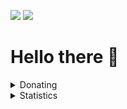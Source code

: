 <p align="left">
  <img src="https://komarev.com/ghpvc/?username=RadonCoding&label=Visitor count&color=292f33&style=for-the-badge"/>
  <img src="https://dcbadge.vercel.app/api/shield/705767051586830419"/>
</p>

<h1>Hello there 👋</h1>

<details>
  <summary>Donating</summary>
   <label>BTC: bc1qclp38ttjy3nad0r5ca2skkjtyrma7ssg2ctady</label>
  <label>ETH: 0x1DC20DB2985b14cA483071c29dC0eDdCbF100019</label>
  <label>LTC: LTtv4qaKDXUaqFjzzBFDLhYUiMTHQtV1Rc</label>
</details>

<details>
  <summary>Statistics</summary>
  
  <p align="center">
    <img src="https://github-readme-stats.vercel.app/api?username=RadonCoding&hide_border=true&show_icons=true&include_all_commits=true&show_icons=true&title_color=fff&icon_color=ffffff&text_color=ffffff&bg_color=00000000" />
    <img src="https://github-readme-stats.vercel.app/api/top-langs/?username=RadonCoding&hide_border=true&layout=compact&show_icons=true&title_color=fff&icon_color=ffffff&text_color=ffffff&bg_color=00000000" />
  </p>
</details>
